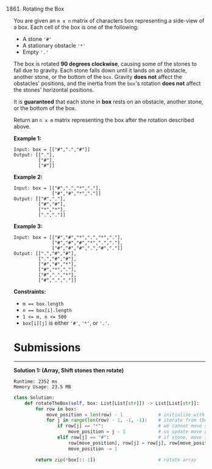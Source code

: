 1861. Rotating the Box

You are given an `m x n` matrix of characters box representing a side-view of a box. Each cell of the box is one of the following:

* A stone `'#'`
* A stationary obstacle `'*'`
* Empty `'.'`

The box is rotated **90 degrees clockwise**, causing some of the stones to fall due to gravity. Each stone falls down until it lands on an obstacle, another stone, or the bottom of the `box`. Gravity **does not** affect the obstacles' positions, and the inertia from the `box`'s rotation **does not** affect the stones' horizontal positions.

It is **guaranteed** that each stone in **box** rests on an obstacle, another stone, or the bottom of the box.

Return an `n x m` matrix representing the box after the rotation described above.

 

**Example 1:**


```
Input: box = [["#",".","#"]]
Output: [["."],
         ["#"],
         ["#"]]
```

**Example 2:**


```
Input: box = [["#",".","*","."],
              ["#","#","*","."]]
Output: [["#","."],
         ["#","#"],
         ["*","*"],
         [".","."]]
```

**Example 3:**


```
Input: box = [["#","#","*",".","*","."],
              ["#","#","#","*",".","."],
              ["#","#","#",".","#","."]]
Output: [[".","#","#"],
         [".","#","#"],
         ["#","#","*"],
         ["#","*","."],
         ["#",".","*"],
         ["#",".","."]]
```

**Constraints:**

* `m == box.length`
* `n == box[i].length`
* `1 <= m, n <= 500`
* `box[i][j]` is either `'#'`, `'*'`, or `'.'`.

# Submissions
---
**Solution 1: (Array, Shift stones then rotate)**
```
Runtime: 2352 ms
Memory Usage: 23.5 MB
```
```python
class Solution:
    def rotateTheBox(self, box: List[List[str]]) -> List[List[str]]:
        for row in box:
            move_position = len(row) - 1             # initialize with the last position in row
            for j in range(len(row) - 1, -1, -1):    # iterate from the end of the row
                if row[j] == "*":                    # we cannot move stones behind obstacles,
                    move_position = j - 1            # so update move position to the first before obstacle
                elif row[j] == "#":                  # if stone, move it to the "move_position"
                    row[move_position], row[j] = row[j], row[move_position]
                    move_position -= 1

        return zip(*box[::-1])                       # rotate array
```